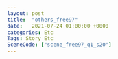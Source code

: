```yaml
---
layout: post
title:  "others_free97"
date:   2021-07-24 01:00:00 +0000
categories: Etc
Tags: Story Etc
SceneCode: ["scene_free97_q1_s20"]
---
```

